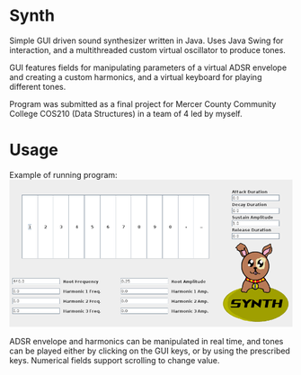 # Synth
Simple GUI driven sound synthesizer written in Java. Uses Java Swing for interaction, and a multithreaded custom virtual oscillator to produce tones.

GUI features fields for manipulating parameters of a virtual ADSR envelope and creating a custom harmonics, and a virtual keyboard for playing different tones.

Program was submitted as a final project for Mercer County Community College COS210 (Data Structures) in a team of 4 led by myself.

# Usage
Example of running program:
![image](synth.png)

ADSR envelope and harmonics can be manipulated in real time, and tones can be played either by clicking on the GUI keys, or by using the prescribed keys. Numerical fields support scrolling to change value.
